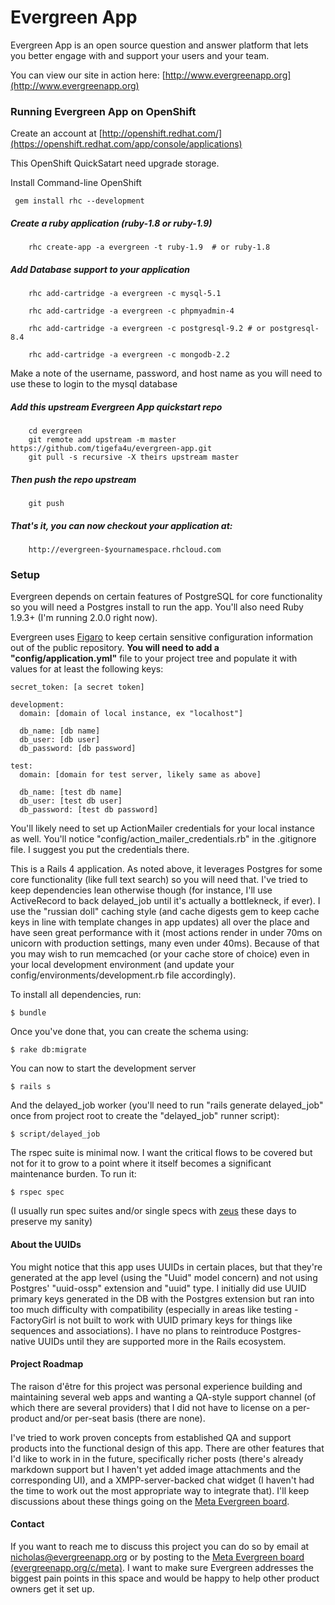 Evergreen App
=============

Evergreen App is an open source question and answer platform that lets you better engage with and support your users and your team.

You can view our site in action here: [http://www.evergreenapp.org](http://www.evergreenapp.org)

### Running Evergreen App on OpenShift

Create an account at [http://openshift.redhat.com/](https://openshift.redhat.com/app/console/applications)

This OpenShift QuickSatart need upgrade storage.

Install Command-line OpenShift

```ssh
 gem install rhc --development
```

##### Create a ruby application (ruby-1.8 or ruby-1.9)

```ssh
	rhc create-app -a evergreen -t ruby-1.9  # or ruby-1.8
```

##### Add Database support to your application

```ssh
    rhc add-cartridge -a evergreen -c mysql-5.1
	
	rhc add-cartridge -a evergreen -c phpmyadmin-4
	
	rhc add-cartridge -a evergreen -c postgresql-9.2 # or postgresql-8.4
    
	rhc add-cartridge -a evergreen -c mongodb-2.2
```

Make a note of the username, password, and host name as you will need to use these to login to the mysql database

##### Add this upstream Evergreen App quickstart repo

```ssh
	cd evergreen
	git remote add upstream -m master https://github.com/tigefa4u/evergreen-app.git
	git pull -s recursive -X theirs upstream master
```

##### Then push the repo upstream

```ssh
	git push
```

##### That's it, you can now checkout your application at:

```ssh
	http://evergreen-$yournamespace.rhcloud.com
```	

### Setup
Evergreen depends on certain features of PostgreSQL for core functionality
so you will need a Postgres install to run the app. You'll also
need Ruby 1.9.3+ (I'm running 2.0.0 right now).

Evergreen uses [Figaro](https://github.com/laserlemon/figaro) to keep certain sensitive configuration information out of the public repository. 
**You will need to add a "config/application.yml"** file to your project tree
and populate it with values for at least the following keys:

    secret_token: [a secret token]

    development:
      domain: [domain of local instance, ex "localhost"]

      db_name: [db name]
      db_user: [db user]
      db_password: [db password]

    test:
      domain: [domain for test server, likely same as above]

      db_name: [test db name]
      db_user: [test db user]
      db_password: [test db password]

You'll likely need to set up ActionMailer credentials for your local 
instance as well. You'll notice "config/action\_mailer\_credentials.rb"
in the .gitignore file. I suggest you put the credentials there.  


This is a Rails 4 application. As noted above, it leverages Postgres for some core functionality (like full text search) so you will need that. 
I've tried to keep dependencies lean otherwise though (for instance,
I'll use ActiveRecord to back delayed\_job until it's actually
a bottlekneck, if ever). I use the "russian doll" caching style (and cache
digests gem to keep cache keys in line with template changes in app updates)
all over the place and have seen great performance with it (most actions
render in under 70ms on unicorn with production settings, many even under 40ms). 
Because of that you may wish to run memcached (or your cache store of choice)
even in your local development environment (and update your config/environments/development.rb
file accordingly).

To install all dependencies, run:

    $ bundle

Once you've done that, you can create the schema using:

    $ rake db:migrate

You can now to start the development server

    $ rails s

And the delayed\_job worker (you'll need to run "rails generate delayed_job" once from project root to create the "delayed\_job" runner script):
    
    $ script/delayed_job

The rspec suite is minimal now. I want the critical flows to 
be covered but not for it to grow to a point where it itself
becomes a significant maintenance burden. To run it:

    $ rspec spec

(I usually run spec suites and/or single specs with
[zeus](https://github.com/burke/zeus) these days to preserve my sanity)


#### About the UUIDs
You might notice that this app uses UUIDs in certain places, but that 
they're generated at the app level (using the "Uuid" model concern)
and not using Postgres' "uuid-ossp" extension and "uuid" type. I initially did use UUID primary keys
generated in the DB with the Postgres extension but ran into too much 
difficulty with compatibility (especially in areas like testing - 
FactoryGirl is not built to work with UUID primary keys for things like
sequences and associations). I have no plans to reintroduce Postgres-native
UUIDs until they are supported more in the Rails ecosystem.

#### Project Roadmap
The raison d'être for this project was personal experience
building and maintaining several web apps
and wanting a QA-style support channel 
(of which there are several providers)
that I did not have to
license on a per-product and/or per-seat basis 
(there are none). 

I've tried to work proven concepts from established QA 
and support products into the functional design of this app.
There are other features that I'd like to work in in the future,
specifically richer posts (there's already markdown support but I 
haven't yet added image attachments and the corresponding UI),
and a XMPP-server-backed chat widget (I haven't had the time
to work out the most appropriate way to integrate that).
I'll keep discussions about these things going on the
[Meta Evergreen board](http://evergreenapp.org/c/meta).

#### Contact
If you want to reach me to discuss this project you can 
do so by email at nicholas@evergreenapp.org or by posting
to the [Meta Evergreen board (evergreenapp.org/c/meta)](http://www.evergreenapp.org/c/meta). I want 
to make sure Evergreen addresses the biggest pain points in this space 
and would be happy to help other product owners get it set up.